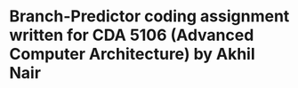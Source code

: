 # Branch-Predictor coding assignment written for CDA 5106 (Advanced Computer Architecture) by Akhil Nair
